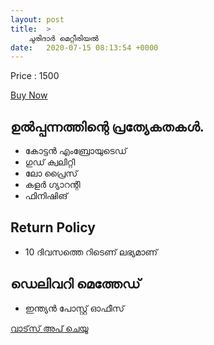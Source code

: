 ```yaml
---
layout: post
title:  >
    ചുരിദാർ മെറ്റീരിയൽ
date:   2020-07-15 08:13:54 +0000
---
```



<span class="text-info">Price : 1500</span>  

<!-- more -->  

<!-- ![header](https://drive.google.com/uc?id=11Da8fgCaK2JUKfpfV31yfLNYLnf4IIr0) -->  

<a href="https://paytm.me/pX-I8iZ" class="btn btn-primary">Buy Now</a>  
## ഉൽപ്പന്നത്തിന്റെ പ്രത്യേകതകൾ. 
* കോട്ടൻ എംബ്രോയുടെഡ്  
* ഗുഡ് ക്വലിറ്റി 
* ലോ പ്രൈസ്
* കളർ ഗ്യാറന്റി 
* ഫിനിഷിങ് 
## Return Policy
* 10 ദിവസത്തെ റിടെണ് ലഭ്യമാണ്
## ഡെലിവറി മെത്തേഡ്
* ഇന്ത്യൻ പോസ്റ്റ് ഓഫീസ്  


<a class='btn btn-success rounded text-white' href='https://api.whatsapp.com/send?text=Please Send Details of {{site.url}}{{page.url}}&phone=918330828455'><i class='fab fa-whatsapp fa-spin'></i> വാട്‌സ് അപ് ചെയൂ </a>